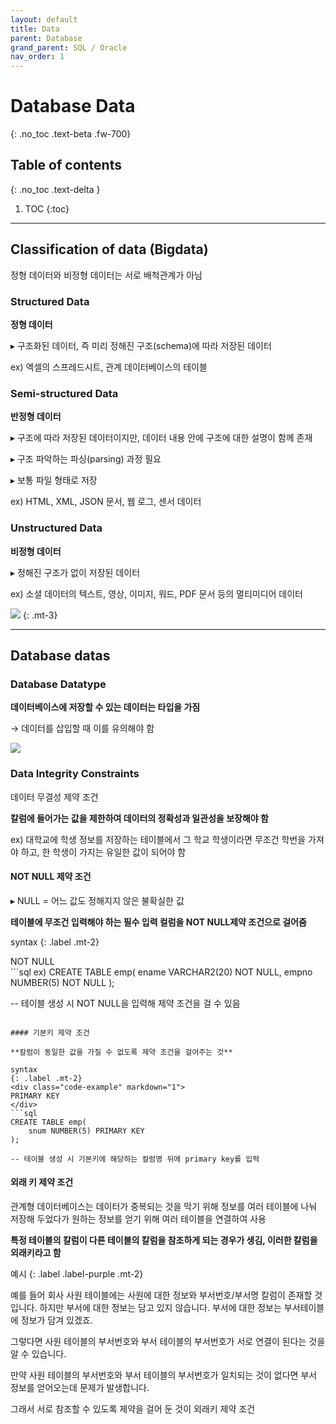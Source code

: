 ```yaml
---
layout: default
title: Data
parent: Database
grand_parent: SQL / Oracle
nav_order: 1
---
```


# Database Data 
{: .no_toc .text-beta .fw-700}

## Table of contents
{: .no_toc .text-delta }

1. TOC
{:toc}

---

## Classification of data (Bigdata)

정형 데이터와 비정형 데이터는 서로 배척관계가 아님

### Structured Data

**정형 데이터**

&#9656; 구조화된 데이터, 즉 미리 정해진 구조(schema)에 따라 저장된 데이터

ex) 엑셀의 스프레드시트, 관계 데이터베이스의 테이블

### Semi-structured Data

**반정형 데이터**

&#9656; 구조에 따라 저장된 데이터이지만, 데이터 내용 안에 구조에 대한 설명이 함께 존재

&#9656; 구조 파악하는 파싱(parsing) 과정 필요

&#9656; 보통 파일 형태로 저장

ex) HTML, XML, JSON 문서, 웹 로그, 센서 데이터

### Unstructured Data

**비정형 데이터**

&#9656; 정해진 구조가 없이 저장된 데이터

ex) 소셜 데이터의 텍스트, 영상, 이미지, 워드, PDF 문서 등의 멀티미디어 데이터

![](https://gekdev.github.io/docs/sql/database/example/datatype3.png)
{: .mt-3}

---

## Database datas

### Database Datatype

**데이터베이스에 저장할 수 있는 데이터는 타입을 가짐**

&#8594; 데이터를 삽입할 때 이를 유의해야 함

![](https://gekdev.github.io/docs/sql/database/example/db_datatype.png)

### Data Integrity Constraints

데이터 무결성 제약 조건

**칼럼에 들어가는 값을 제한하여 데이터의 정확성과 일관성을 보장해야 함**

ex) 대학교에 학생 정보를 저장하는 테이블에서 그 학교 학생이라면 무조건 학번을 가져야 하고, 한 학생이 가지는 유일한 값이 되어야 함

#### NOT NULL 제약 조건

&#9656; NULL = 어느 값도 정해지지 않은 불확실한 값

**테이블에 무조건 입력해야 하는 필수 입력 컬럼을 NOT NULL제약 조건으로 걸어줌**

syntax
{: .label .mt-2}
<div class="code-example" markdown="1">
NOT NULL
</div>
```sql
ex) CREATE TABLE emp(
    ename VARCHAR2(20) NOT NULL,
    empno NUMBER(5) NOT NULL
);

-- 테이블 생성 시 NOT NULL을 입력해 제약 조건을 걸 수 있음
```

#### 기본키 제약 조건

**칼럼이 동일한 값을 가질 수 없도록 제약 조건을 걸어주는 것**

syntax
{: .label .mt-2}
<div class="code-example" markdown="1">
PRIMARY KEY
</div>
```sql
CREATE TABLE emp(
    snum NUMBER(5) PRIMARY KEY
);

-- 테이블 생성 시 기본키에 해당하는 컬럼명 뒤에 primary key를 입력
```

#### 외래 키 제약 조건

관계형 데이터베이스는 데이터가 중복되는 것을 막기 위해 정보를 여러 테이블에 나눠 저장해 두었다가 원하는 정보를 얻기 위해 여러 테이블을 연결하여 사용

**특정 테이블의 칼럼이 다른 테이블의 칼럼을 참조하게 되는 경우가 생김, 이러한 칼럼을 외래키라고 함**

예시
{: .label .label-purple .mt-2}
<div class="code-example" markdown="1">
예를 들어 회사 사원 테이블에는 사원에 대한 정보와 부서번호/부서명 칼럼이 존재할 것입니다. 하지만 부서에 대한 정보는 담고 있지 않습니다. 부서에 대한 정보는 부서테이블에 정보가 담겨 있겠죠.

그렇다면 사원 테이블의 부서번호와 부서 테이블의 부서번호가 서로 연결이 된다는 것을 알 수 있습니다.

만약 사원 테이블의 부서번호와 부서 테이블의 부서번호가 일치되는 것이 없다면 부서 정보를 얻어오는데 문제가 발생합니다. 

그래서 서로 참조할 수 있도록 제약을 걸어 둔 것이 외래키 제약 조건
</div>

